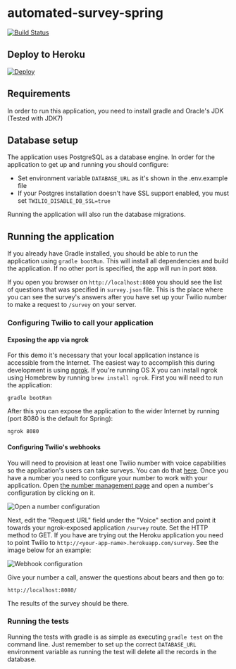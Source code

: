 # automated-survey-spring

[![Build Status](https://travis-ci.org/TwilioDevEd/automated-survey-spring.svg?branch=master)](https://travis-ci.org/TwilioDevEd/automated-survey-spring)

## Deploy to Heroku

[![Deploy](https://www.herokucdn.com/deploy/button.png)](https://heroku.com/deploy)

## Requirements

In order to run this application, you need to install gradle and Oracle's JDK (Tested with JDK7)

## Database setup

The application uses PostgreSQL as a database engine. In order for the application to get up and running you should
configure:

* Set environment variable `DATABASE_URL` as it's shown in the .env.example file
* If your Postgres installation doesn't have SSL support enabled, you must set `TWILIO_DISABLE_DB_SSL=true`

Running the application will also run the database migrations.

## Running the application

If you already have Gradle installed, you should be able to run the application using `gradle bootRun`. This will
install all dependencies and build the application. If no other port is specified, the app will run in port `8080`.

If you open you browser on `http://localhost:8080` you should see the list of questions that was specified in
`survey.json` file. This is the place where you can see the survey's answers after you have set up your Twilio number
to make a request to `/survey` on your server.

### Configuring Twilio to call your application

#### Exposing the app via ngrok

For this demo it's necessary that your local application instance is
accessible from the Internet. The easiest way to accomplish this
during development is using [ngrok](https://ngrok.com/). If you're
running OS X you can install ngrok using Homebrew by running `brew
install ngrok`. First you will need to run the application:

```
gradle bootRun
```

After this you can expose the application to the wider Internet by
running (port 8080 is the default for Spring):

```
ngrok 8080
```

#### Configuring Twilio's webhooks

You will need to provision at least one Twilio number with voice
capabilities so the application's users can take surveys. You can do
that
[here](https://www.twilio.com/user/account/phone-numbers/search). Once
you have a number you need to configure your number to work with your
application. Open
[the number management page](https://www.twilio.com/user/account/phone-numbers/incoming)
and open a number's configuration by clicking on it.

![Open a number configuration](https://raw.github.com/TwilioDevEd/automated-survey-spring/master/screenshots/number-conf.png)

Next, edit the "Request URL" field under the "Voice" section and point
it towards your ngrok-exposed application `/survey` route. Set
the HTTP method to GET. If you have are trying out the Heroku
application you need to point Twilio to
`http://<your-app-name>.herokuapp.com/survey`. See the image
below for an example:

![Webhook configuration](https://raw.github.com/TwilioDevEd/automated-survey-spring/master/screenshots/webhook-conf.png)

Give your number a call, answer the questions about bears and then go to:

```
http://localhost:8080/
```

The results of the survey should be there.

### Running the tests

Running the tests with gradle is as simple as executing `gradle test` on the command line. Just remember to set up
the correct `DATABASE_URL` environment variable as running the test will delete all the records in the database.
